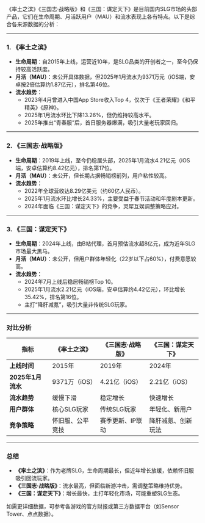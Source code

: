 《率土之滨》《三国志·战略版》和《三国：谋定天下》是目前国内SLG市场的头部产品，它们在生命周期、月活跃用户（MAU）和流水表现上各有特点。以下是综合各来源数据的分析：

---

### **1. 《率土之滨》**
- **生命周期**：自2015年上线，运营近10年，是SLG品类的开创者之一，至今仍保持较高活跃度。
- **月活（MAU）**：未公开具体数据，但2025年1月流水为9371万元（iOS端，安卓按2倍估算约1.87亿元），排名第46位。
- **流水趋势**：
  - 2023年4月曾进入中国App Store收入Top 4，仅次于《王者荣耀》《和平精英》《原神》。
  - 2025年1月流水环比下降13.26%，但仍维持较高水平。
  - 2025年推出“青春服”后，首日服务器爆满，吸引大量老玩家回归。

---

### **2. 《三国志·战略版》**
- **生命周期**：2019年上线，至今仍稳居头部，2025年1月流水4.21亿元（iOS端，安卓估算约8.42亿元），排名第17位。
- **月活（MAU）**：未公开，但长期占据畅销榜前列，用户粘性较高。
- **流水趋势**：
  - 2022年全球营收达8.29亿美元（约60亿人民币）。
  - 2025年1月流水环比增长24.33%，主要受益于春节活动和年度剧本更新。
  - 2024年面临《三国：谋定天下》的竞争，灵犀互娱调整策略应对。

---

### **3. 《三国：谋定天下》**
- **生命周期**：2024年上线，由B站代理，首月预估流水超8亿元，成为近年SLG市场最大黑马。
- **月活（MAU）**：未公开，但用户群体年轻化（22岁以下占60%），付费意愿较高。
- **流水趋势**：
  - 2024年7月上线后稳居畅销榜Top 10。
  - 2025年1月流水2.21亿元（iOS端，安卓估算约4.42亿元），环比增长35.42%，排名第16位。
  - 主打“降肝减氪”，吸引大量非传统SLG玩家。

---

### **对比分析**
| 指标               | 《率土之滨》       | 《三国志·战略版》 | 《三国：谋定天下》 |
|--------------------|--------------------|--------------------|--------------------|
| **上线时间**       | 2015年             | 2019年             | 2024年             |
| **2025年1月流水**  | 9371万（iOS）      | 4.21亿（iOS）      | 2.21亿（iOS）      |
| **流水趋势**       | 缓慢下滑           | 稳定增长           | 快速增长           |
| **用户群体**       | 核心SLG玩家        | 传统SLG玩家        | 年轻化、新用户     |
| **竞争策略**       | 怀旧服、公平竞技   | 赛季更新、IP联动   | 降肝减氪、创新玩法 |

---

### **总结**
- **《率土之滨》**：作为老牌SLG，生命周期最长，但近年增长放缓，依赖怀旧服吸引回流玩家。
- **《三国志·战略版》**：流水最高，但面临新游冲击，需调整策略维持优势。
- **《三国：谋定天下》**：增长最快，主打年轻化市场，可能重塑SLG生态。

如需更详细数据，可参考各游戏的官方财报或第三方数据平台（如Sensor Tower、点点数据）。